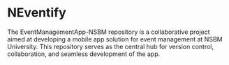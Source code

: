 # NEventify
The EventManagementApp-NSBM repository is a collaborative project aimed at developing a mobile app solution for event management at NSBM University. This repository serves as the central hub for version control, collaboration, and seamless development of the app.
